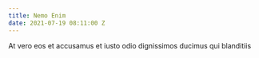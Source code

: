 ```yaml
---
title: Nemo Enim
date: 2021-07-19 08:11:00 Z
---
```


At vero eos et accusamus et iusto odio dignissimos ducimus qui blanditiis